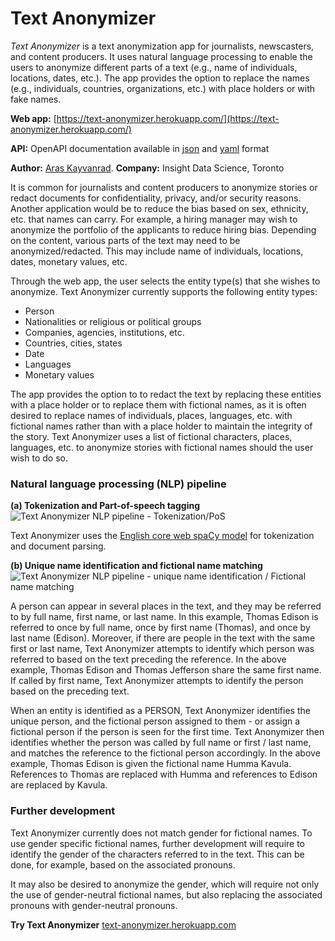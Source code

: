 # Text Anonymizer
*Text Anonymizer* is a text anonymization app for journalists, newscasters, and content producers. It uses natural language processing to enable the users to anonymize different parts of a text (e.g., name of individuals, locations, dates, etc.). The app provides the option to replace the names (e.g., individuals, countries, organizations, etc.) with place holders or with fake names.

**Web app:** [https://text-anonymizer.herokuapp.com/](https://text-anonymizer.herokuapp.com/)

**API:** OpenAPI documentation available in [json](https://github.com/kayvanrad/text_anonymizer/blob/master/openapi.json) and [yaml](https://github.com/kayvanrad/text_anonymizer/blob/master/openapi.yaml) format

**Author:** [Aras Kayvanrad](https://www.linkedin.com/in/kayvanrad/).
**Company:** Insight Data Science, Toronto

It is common for journalists and content producers to anonymize stories or redact documents for confidentiality, privacy, and/or security reasons. Another application would be to reduce the bias based on sex, ethnicity, etc. that names can carry. For example, a hiring manager may wish to anonymize the portfolio of the applicants to reduce hiring bias. Depending on the content, various parts of the text may need to be anonymized/redacted. This may include name of individuals, locations, dates, monetary values, etc.

Through the web app, the user selects the entity type(s) that she wishes to anonymize. Text Anonymizer currently supports the following entity types: 
- Person
- Nationalities or religious or political groups
- Companies, agencies, institutions, etc.
- Countries, cities, states
- Date
- Languages
- Monetary values 

The app provides the option to to redact the text by replacing these entities with a place holder or to replace them with fictional names, as it is often desired to replace names of individuals, places, languages, etc. with fictional names rather than with a place holder to maintain the integrity of the story. Text Anonymizer uses a list of fictional characters, places, languages, etc. to anonymize stories with fictional names should the user wish to do so.

### Natural language processing (NLP) pipeline
**(a) Tokenization and Part-of-speech tagging**
![Text Anonymizer NLP pipeline - Tokenization/PoS](https://docs.google.com/drawings/d/e/2PACX-1vSGMfKRnL96zDNtUxB4uG6awfr1qi2LIPzv2zDUoO4vynDEj-KWdPGZlS5r0oajGR8_ugf5HfE6niLY/pub?w=1304&h=505)

Text Anonymizer uses the [English core web spaCy model](https://spacy.io/models) for tokenization and document parsing.

**(b) Unique name identification and fictional name matching**
![Text Anonymizer NLP pipeline - unique name identification / Fictional name matching](https://docs.google.com/drawings/d/e/2PACX-1vS0jgQNPEimIfJE8hIQBRvJ0ZEGM52bFyVqbQeAzSCD-P6-cfDKDq528anwX-MdjctdnYYr-3rDgleM/pub?w=1315&h=656)

A person can appear in several places in the text, and they may be referred to by full name, first name, or last name. In this example, Thomas Edison is referred to once by full name, once by first name (Thomas), and once by last name (Edison). Moreover, if there are people in the text with the same first or last name, Text Anonymizer attempts to identify which person was referred to based on the text preceding the reference. In the above example, Thomas Edison and Thomas Jefferson share the same first name. If called by first name, Text Anonymizer attempts to identify the person based on the preceding text.

When an entity is identified as a PERSON, Text Anonymizer identifies the unique person, and the fictional person assigned to them - or assign a fictional person if the person is seen for the first time. Text Anonymizer then identifies whether the person was called by full name or first / last name, and matches the reference to the fictional person accordingly. In the above example, Thomas Edison is given the fictional name Humma Kavula. References to Thomas are replaced with Humma and references to Edison are replaced by Kavula.

### Further development
Text Anonymizer currently does not match gender for fictional names. To use gender specific fictional names, further development will require to identify the gender of the characters referred to in the text. This can be done, for example, based on the associated pronouns.

It may also be desired to anonymize the gender, which will require not only the use of gender-neutral fictional names, but also replacing the associated pronouns with gender-neutral pronouns.


**Try Text Anonymizer** [text-anonymizer.herokuapp.com](https://text-anonymizer.herokuapp.com/)
